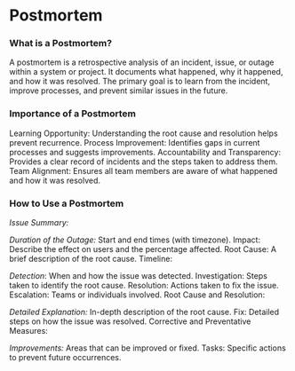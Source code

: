 # Postmortem
### What is a Postmortem?
A postmortem is a retrospective analysis of an incident, issue, or outage within a system or project. It documents what happened, why it happened, and how it was resolved. The primary goal is to learn from the incident, improve processes, and prevent similar issues in the future.

### Importance of a Postmortem
Learning Opportunity: Understanding the root cause and resolution helps prevent recurrence.
Process Improvement: Identifies gaps in current processes and suggests improvements.
Accountability and Transparency: Provides a clear record of incidents and the steps taken to address them.
Team Alignment: Ensures all team members are aware of what happened and how it was resolved.
### How to Use a Postmortem
*Issue Summary:*

*Duration of the Outage:* 
Start and end times (with timezone).
Impact: Describe the effect on users and the percentage affected.
Root Cause: A brief description of the root cause.
Timeline:

*Detection*:
When and how the issue was detected.
Investigation: Steps taken to identify the root cause.
Resolution: Actions taken to fix the issue.
Escalation: Teams or individuals involved.
Root Cause and Resolution:

*Detailed Explanation:* In-depth description of the root cause.
Fix: Detailed steps on how the issue was resolved.
Corrective and Preventative Measures:

*Improvements:* Areas that can be improved or fixed.
Tasks: Specific actions to prevent future occurrences.
